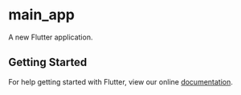 # main_app

A new Flutter application.

## Getting Started

For help getting started with Flutter, view our online
[documentation](https://flutter.io/).
